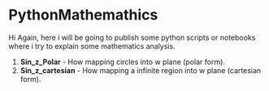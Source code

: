 # PythonMathemathics

Hi Again, here i will be going to publish some python scripts or notebooks where i try to explain some mathematics analysis.

1. **Sin_z_Polar** - How mapping circles into w plane (polar form).
2. **Sin_z_cartesian** - How mapping a infinite region into w plane (cartesian form).
